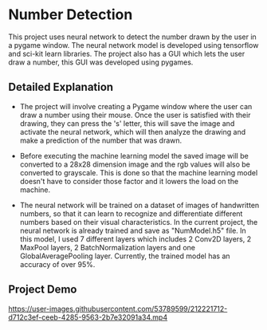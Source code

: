 # Number Detection

This project uses neural network to detect the number drawn by the user in a pygame window. The neural network model is developed using tensorflow and sci-kit learn libraries. The project also has a GUI which lets the user draw a number, this GUI was developed using pygames.

##  Detailed Explanation

- The project will involve creating a Pygame window where the user can draw a number using their mouse. Once the user is satisfied with their drawing, they can press the 's' letter, this will save the image and activate the neural network, which will then analyze the drawing and make a prediction of the number that was drawn. 

- Before executing the machine learning model the saved image will be converted to a 28x28 dimension image and the rgb values will also be converted to grayscale. This is done so that the machine learning model doesn't have to consider those factor and it lowers the load on the machine.

- The neural network will be trained on a dataset of images of handwritten numbers, so that it can learn to recognize and differentiate different numbers based on their visual characteristics. In the current project, the neural network is already trained and save as "NumModel.h5" file. In this model, I used 7 different layers which includes 2 Conv2D layers, 2 MaxPool layers, 2 BatchNormalization layers and one GlobalAveragePooling layer. Currently, the trained model has an accuracy of over 95%.

## Project Demo

https://user-images.githubusercontent.com/53789599/212221712-d712c3ef-ceeb-4285-9563-2b7e32091a34.mp4

